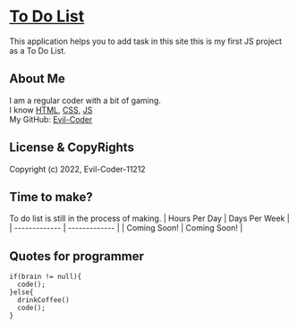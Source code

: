 # [To Do List]()
This application helps you to add task in this site this is my first JS project as a To Do List.

## About Me
I am a regular coder with a bit of gaming.<br/>
I know [HTML](https://en.wikipedia.org/wiki/HTML), [CSS](https://en.wikipedia.org/wiki/CSS), [JS](https://en.wikipedia.org/wiki/JS)<br/>
My GitHub: [Evil-Coder](https://github.com/Evil-Coder-11212)

## License & CopyRights
Copyright (c) 2022, Evil-Coder-11212<br/>

## Time to make?
To do list is still in the process of making.
| Hours Per Day | Days Per Week |
| ------------- | ------------- |
|     Coming Soon!   |     Coming Soon!    |

## Quotes for programmer
```
if(brain != null){
  code();
}else{
  drinkCoffee()
  code();
}

```
